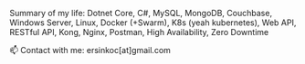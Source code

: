 Summary of my life: Dotnet Core, C#, MySQL, MongoDB, Couchbase, Windows Server, Linux, Docker (+Swarm), K8s (yeah kubernetes), Web API, RESTful API, Kong, Nginx, Postman, High Availability, Zero Downtime

📫 Contact with me: ersinkoc[at]gmail.com
